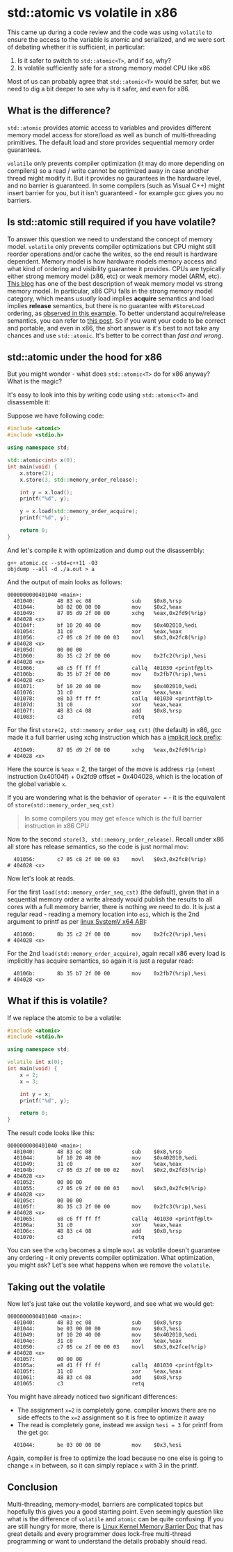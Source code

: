 # std::atomic vs volatile in x86

This came up during a code review and the code was using `volatile` to ensure the access to the variable is atomic and serialized, and we were sort of debating whether it is sufficient, in particular:
1. Is it safer to switch to `std::atomic<T>`, and if so, why?
2. Is volatile sufficiently safe for a strong memory model CPU like x86

Most of us can probably agree that `std::atomic<T>` would be safer, but we need to dig a bit deeper to see why is it safer, and even for x86.

## What is the difference?

`std::atomic` provides atomic access to variables and provides different memory model access for store/load as well as bunch of multi-threading primitives. The default load and store provides sequential memory order guarantees.

`volatile` only prevents compiler optimization (it may do more depending on compilers) so a read / write cannot be optimized away in case another thread might modify it. But it provides no gaurantees in the hardware level, and no barrier is guaranteed. In some compilers (such as Visual C++) might insert barrier for you, but it isn't guaranteed - for example gcc gives you no barriers.

## Is std::atomic still required if you have volatile?

To answer this question we need to understand the concept of memory model. `volatile` only prevents compiler optimizations but CPU might still reorder operations and/or cache the writes, so the end result is hardware dependent. Memory model is how hardware models memory access and what kind of ordering and visibility guarantee it provides. CPUs are typically either strong memory model (x86, etc) or weak memory model (ARM, etc). [This blog](https://preshing.com/20120930/weak-vs-strong-memory-models/) has one of the best description of weak memory model vs strong memory model. In particular, x86 CPU falls in the strong memory model category, which means *usually* load implies **acquire** semantics and load implies **release** semantics, but there is no guarantee with `#StoreLoad` ordering, as [observed in this example](https://preshing.com/20120515/memory-reordering-caught-in-the-act/). To better understand acquire/release semantics, you can refer to [this post](https://preshing.com/20120913/acquire-and-release-semantics/). So if you want your code to be correct and portable, and even in x86, the short answer is it's best to not take any chances and use `std::atomic`. It's better to be correct than *fast and wrong*. 

## std::atomic under the hood for x86 

But you might wonder - what does `std::atomic<T>` do for x86 anyway? What is the magic?

It's easy to look into this by writing code using `std::atomic<T>` and disassemble it:

Suppose we have following code:

```c++
#include <atomic>
#include <stdio.h>

using namespace std;

std::atomic<int> x(0);
int main(void) {
    x.store(2);
    x.store(3, std::memory_order_release);

    int y = x.load();
    printf("%d", y);

    y = x.load(std::memory_order_acquire);
    printf("%d", y);

    return 0;
}
```

And let's compile it with optimization and dump out the disassembly:

```
g++ atomic.cc --std=c++11 -O3
objdump --all -d ./a.out > a
```

And the output of main looks as follows:

```
0000000000401040 <main>:
  401040:       48 83 ec 08             sub    $0x8,%rsp
  401044:       b8 02 00 00 00          mov    $0x2,%eax
  401049:       87 05 d9 2f 00 00       xchg   %eax,0x2fd9(%rip)        # 404028 <x>
  40104f:       bf 10 20 40 00          mov    $0x402010,%edi
  401054:       31 c0                   xor    %eax,%eax
  401056:       c7 05 c8 2f 00 00 03    movl   $0x3,0x2fc8(%rip)        # 404028 <x>
  40105d:       00 00 00
  401060:       8b 35 c2 2f 00 00       mov    0x2fc2(%rip),%esi        # 404028 <x>
  401066:       e8 c5 ff ff ff          callq  401030 <printf@plt>
  40106b:       8b 35 b7 2f 00 00       mov    0x2fb7(%rip),%esi        # 404028 <x>
  401071:       bf 10 20 40 00          mov    $0x402010,%edi
  401076:       31 c0                   xor    %eax,%eax
  401078:       e8 b3 ff ff ff          callq  401030 <printf@plt>
  40107d:       31 c0                   xor    %eax,%eax
  40107f:       48 83 c4 08             add    $0x8,%rsp
  401083:       c3                      retq

```

For the first `store(2, std::memory_order_seq_cst)` (the default) in x86, gcc made it a full barrier using xchg instruction which has a [implicit lock prefix](https://stackoverflow.com/questions/9027590/do-we-need-mfence-when-using-xchg):

```
  401049:       87 05 d9 2f 00 00       xchg   %eax,0x2fd9(%rip)        # 404028 <x>
```

Here the source is `%eax` = 2, the target of the move is address `rip` (=next instruction 0x40104f) + 0x2fd9 offset = 0x404028, which is the location of the global variable `x`.

If you are wondering what is the behavior of `operator =` - it is the equivalent of `store(std::memory_order_seq_cst)` 

> In some compilers you may get `mfence` which is *the* full barrier instruction in x86 CPU

Now to the second `store(3, std::memory_order_release)`. Recall under x86 all store has release semantics, so the code is just normal mov:

```
  401056:       c7 05 c8 2f 00 00 03    movl   $0x3,0x2fc8(%rip)        # 404028 <x>
```

Now let's look at reads.

For the first `load(std::memory_order_seq_cst)` (the default), given that in a sequential memory order a write already would publish the results to all cores with a full memory barrier, there is nothing we need to do. It is just a regular read - reading a memory location into `esi`, which is the 2nd argument to printf as per [linux SystemV x64 ABI](https://raw.githubusercontent.com/wiki/hjl-tools/x86-psABI/x86-64-psABI-1.0.pdf):

```
  401060:       8b 35 c2 2f 00 00       mov    0x2fc2(%rip),%esi        # 404028 <x>
```

For the 2nd `load(std::memory_order_acquire)`, again recall x86 every load is implicitly has acquire semantics, so again it is just a regular read:

```
  40106b:       8b 35 b7 2f 00 00       mov    0x2fb7(%rip),%esi        # 404028 <x>
```

## What if this is volatile?

If we replace the atomic to be a volatile:

```c++
#include <atomic>
#include <stdio.h>

using namespace std;

volatile int x(0);
int main(void) {
    x = 2;
    x = 3;

    int y = x;
    printf("%d", y);

    return 0;
}
```

The result code looks like this:

```
0000000000401040 <main>:
  401040:       48 83 ec 08             sub    $0x8,%rsp
  401044:       bf 10 20 40 00          mov    $0x402010,%edi
  401049:       31 c0                   xor    %eax,%eax
  40104b:       c7 05 d3 2f 00 00 02    movl   $0x2,0x2fd3(%rip)        # 404028 <x>
  401052:       00 00 00
  401055:       c7 05 c9 2f 00 00 03    movl   $0x3,0x2fc9(%rip)        # 404028 <x>
  40105c:       00 00 00
  40105f:       8b 35 c3 2f 00 00       mov    0x2fc3(%rip),%esi        # 404028 <x>
  401065:       e8 c6 ff ff ff          callq  401030 <printf@plt>
  40106a:       31 c0                   xor    %eax,%eax
  40106c:       48 83 c4 08             add    $0x8,%rsp
  401070:       c3                      retq
```

You can see the `xchg` becomes a simple `movl` as volatile doesn't guarantee any ordering - it only prevents compiler optimization. What optimization, you might ask? Let's see what happens when we remove the `volatile`.

## Taking out the volatile

Now let's just take out the volatile keyword, and see what we would get:

```
0000000000401040 <main>:
  401040:       48 83 ec 08             sub    $0x8,%rsp
  401044:       be 03 00 00 00          mov    $0x3,%esi
  401049:       bf 10 20 40 00          mov    $0x402010,%edi
  40104e:       31 c0                   xor    %eax,%eax
  401050:       c7 05 ce 2f 00 00 03    movl   $0x3,0x2fce(%rip)        # 404028 <x>
  401057:       00 00 00
  40105a:       e8 d1 ff ff ff          callq  401030 <printf@plt>
  40105f:       31 c0                   xor    %eax,%eax
  401061:       48 83 c4 08             add    $0x8,%rsp
  401065:       c3                      retq
```

You might have already noticed two significant differences:
* The assignment `x=2` is completely gone. compiler knows there are no side effects to the `x=2` assignment so it is free to optimize it away
* The read is completely gone, instead we assign `%esi = 3` for printf from the get go:

```
  401044:       be 03 00 00 00          mov    $0x3,%esi
```

Again, compiler is free to optimize the load because no one else is going to change `x` in between, so it can simply replace `x` with 3 in the printf.

## Conclusion

Multi-threading, memory-model, barriers are complicated topics but hopefully this gives you a good starting point. Even seemingly question like what is the difference of `volatile` and `atomic` can be quite confusing. If you are still hungry for more, there is [Linux Kernel Memory Barrier Doc](https://www.kernel.org/doc/Documentation/memory-barriers.txt) that has great details and every programmer does lock-free multi-thread programming or want to understand the details probably should read. 